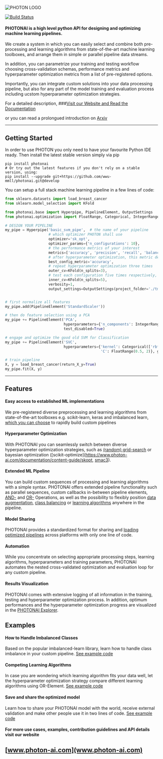 ![PHOTON LOGO](http://www.photon-ai.com/static/img/photon/photon-logo-github.png "PHOTON Logo")

[![Build Status](https://travis-ci.com/wwu-mmll/photonai.svg?branch=master)](https://travis-ci.com/wwu-mmll/photonai)

#### PHOTONAI is a high level python API for designing and optimizing machine learning pipelines.

We create a system in which you can easily select and combine both pre-processing and learning algorithms from
state-of-the-art machine learning toolboxes,
 and arrange them in simple or parallel pipeline data streams. 
 
 In addition, you can parametrize your training and testing
 workflow choosing cross-validation schemas, performance metrics and hyperparameter
 optimization metrics from a list of pre-registered options. 
 
 Importantly, you can integrate custom solutions into your data processing pipeline, 
 but also for any part of the model training and evaluation process including ucstom
 hyperparameter optimization strategies.  

For a detailed description, 
###[Visit our Website and Read the Documentation](https://www.photon-ai.com) 

or you can read a prolongued introduction on [Arxiv](https://arxiv.org/abs/2002.05426)



---
## Getting Started
In order to use PHOTON you only need to have your favourite Python IDE ready.
Then install the latest stable version simply via pip
```
pip install photonai
# Or try out the latest features if you don't rely on a stable version, using:
pip install --upgrade git+https://github.com/wwu-mmll/photonai.git@develop
```

You can setup a full stack machine learning pipeline in a few lines of code:

```python
from sklearn.datasets import load_breast_cancer
from sklearn.model_selection import KFold

from photonai.base import Hyperpipe, PipelineElement, OutputSettings
from photonai.optimization import FloatRange, Categorical, IntegerRange

# DESIGN YOUR PIPELINE
my_pipe = Hyperpipe('basic_svm_pipe',  # the name of your pipeline
                    # which optimizer PHOTON shall use
                    optimizer='sk_opt',
                    optimizer_params={'n_configurations': 10},
                    # the performance metrics of your interest
                    metrics=['accuracy', 'precision', 'recall', 'balanced_accuracy'],
                    # after hyperparameter optimization, this metric declares the winner config
                    best_config_metric='accuracy',
                    # repeat hyperparameter optimization three times
                    outer_cv=KFold(n_splits=3),
                    # test each configuration five times respectively,
                    inner_cv=KFold(n_splits=5),
                    verbosity=1,
                    output_settings=OutputSettings(project_folder='./tmp/'))


# first normalize all features
my_pipe.add(PipelineElement('StandardScaler'))

# then do feature selection using a PCA
my_pipe += PipelineElement('PCA', 
                           hyperparameters={'n_components': IntegerRange(5, 20)}, 
                           test_disabled=True)

# engage and optimize the good old SVM for Classification
my_pipe += PipelineElement('SVC', 
                           hyperparameters={'kernel': Categorical(['rbf', 'linear']),
                                            'C': FloatRange(0.5, 2)}, gamma='scale')

# train pipeline
X, y = load_breast_cancer(return_X_y=True)
my_pipe.fit(X, y)
```
---
## Features

#### Easy access to established ML implementations
We pre-registered diverse preprocessing and learning algorithms from 
state-of-the-art toolboxes e.g. scikit-learn, keras and imbalanced learn, 
[which you can choose](https://www.photon-ai.com/documentation/content-guide/algorithms_index) to 
rapidly build custom pipelines

#### Hyperparameter Optimization
With PHOTONAI you can seamlessly switch between diverse hyperparameter 
optimization strategies, such as [(random) grid-search](https://www.photon-ai.com/documentation/content-guide/random_search)
 or bayesian optimization ([scikit-optimize](https://www.photon-ai.com/documentation/content-guide/skopt, 
 [smac3](https://www.photon-ai.com/documentation/content-guide/smac3)).

#### Extended ML Pipeline
You can build custom sequences of processing and learning algorithms with a simple syntax. 
PHOTONAI offers extended pipeline functionality such as parallel sequences, custom callbacks in-between pipeline 
elements, [AND-](https://www.photon-ai.com/documentation/user-guide/switch_element) and 
[OR-](https://www.photon-ai.com/documentation/user-guide/stack_element) Operations, 
as well as the possibility to flexibly position 
[data augmentation](https://www.photon-ai.com/documentation/user-guide/sample_pairing), 
[class balancing](https://www.photon-ai.com/documentation/user-guide/imbalanced_data) or 
[learning algorithms](https://www.photon-ai.com/documentation/user-guide/classifier_ensemble) anywhere in the pipeline.

#### Model Sharing
PHOTONAI provides a standardized format for sharing and 
[loading optimized pipelines](https://www.photon-ai.com/documentation/user-guide/load_and_share) across platforms with only one line of code.

#### Automation
While you concentrate on selecting appropriate processing steps, learning algorithms, hyperparameters and training parameters, PHOTONAI automates the nested cross-validated optimization and evaluation loop for any custom pipeline.

#### Results Visualization
PHOTONAI comes with extensive logging of all information in the training, testing and hyperparameter optimization process. In addition, optimum performances and the hyperparameter optimization progress 
are visualized in the [PHOTONAI Explorer](https://explorer.photon-ai.com).



## Examples
#### How to Handle Imbalanced Classes
Based on the popular imbalanced-learn library, learn how to handle class imbalance in your custom pipeline.
[See example code](https://www.photon-ai.com/documentation/user-guide/imbalanced_data) 

#### Competing Learning Algorithms
In case you are wondering which learning algorithm fits your data well, let the
hyperparameter optimization strategy compare different learning algorithms using OR-Element.
[See example code](https://www.photon-ai.com/documentation/user-guide/switch_element)

#### Save and share the optimized model
Learn how to share your PHOTONAI model with the world, 
receive external validation and make other people use it in two lines of code.
[See example code](https://www.photon-ai.com/documentation/user-guide/load_and_share) 

#### For more use cases, examples, contribution guidelines and API details visit our website
## [www.photon-ai.com](www.photon-ai.com)  
